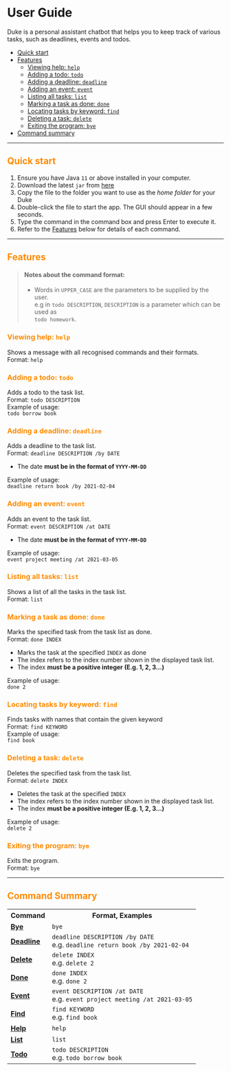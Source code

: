 # User Guide
Duke is a personal assistant chatbot that helps you to keep track of various tasks, such as
deadlines, events and todos.

- [Quick start](#quickStart)
- [Features](#features)
    - [Viewing help: `help`](#help)
    - [Adding a todo: `todo`](#todo)
    - [Adding a deadline: `deadline`](#deadline)
    - [Adding an event: `event`](#event)
    - [Listing all tasks: `list`](#list)
    - [Marking a task as done: `done`](#done)
    - [Locating tasks by keyword: `find`](#find)
    - [Deleting a task: `delete`](#delete)
    - [Exiting the program: `bye`](#bye)
- [Command summary](#commandSummary)

---

## <a id="quickStart"></a> <span style="color:darkorange">Quick start</span>
1. Ensure you have Java `11` or above installed in your computer.
2. Download the latest `jar` from [here](https://github.com/pngsebastian/ip/releases)
3. Copy the file to the folder you want to use as the *home folder* for your Duke
4. Double-click the file to start the app. The GUI should appear in a few seconds.
5. Type the command in the command box and press Enter to execute it.
6. Refer to the [Features](#features) below for details of each command.

---

## <a id="features"></a> <span style="color:darkorange">Features</span>
>#### Notes about the command format:
>- Words in `UPPER_CASE` are the parameters to be supplied by the user. <br>
  e.g in `todo DESCRIPTION`, `DESCRIPTION` is a parameter which can be used as <br>
  `todo homework`.

### <a id="help"></a> <span style="color:darkorange">Viewing help: `help`</span>
Shows a message with all recognised commands and their formats. <br>
Format: `help`

### <a id="todo"></a> <span style="color:darkorange">Adding a todo: `todo`</span>
Adds a todo to the task list. <br>
Format: `todo DESCRIPTION` <br>
Example of usage: <br>
`todo borrow book`

### <a id="deadline"></a> <span style="color:darkorange">Adding a deadline: `deadline`</span>
Adds a deadline to the task list. <br>
Format: `deadline DESCRIPTION /by DATE` <br>
- The date **must be in the format of `YYYY-MM-DD`**

Example of usage: <br>
`deadline return book /by 2021-02-04`

### <a id="event"></a> <span style="color:darkorange">Adding an event: `event`</span>
Adds an event to the task list. <br>
Format: `event DESCRIPTION /at DATE` <br>
- The date **must be in the format of `YYYY-MM-DD`**

Example of usage: <br>
`event project meeting /at 2021-03-05`

### <a id="list"></a> <span style="color:darkorange">Listing all tasks: `list`</span>
Shows a list of all the tasks in the task list. <br>
Format: `list`

### <a id="done"></a> <span style="color:darkorange">Marking a task as done: `done`</span>
Marks the specified task from the task list as done. <br>
Format: `done INDEX`
- Marks the task at the specified `INDEX` as done
- The index refers to the index number shown in the displayed task list. <br>
- The index **must be a positive integer (E.g. 1, 2, 3...)** <br>

Example of usage: <br>
`done 2`

### <a id="find"></a> <span style="color:darkorange">Locating tasks by keyword: `find`</span>
Finds tasks with names that contain the given keyword <br>
Format: `find KEYWORD` <br>
Example of usage: <br>
`find book`

### <a id="delete"></a> <span style="color:darkorange">Deleting a task: `delete`</span>
Deletes the specified task from the task list. <br>
Format: `delete INDEX`
- Deletes the task at the specified `INDEX`
- The index refers to the index number shown in the displayed task list. <br>
- The index **must be a positive integer (E.g. 1, 2, 3...)** <br>

Example of usage: <br>
`delete 2`

### <a id="bye"></a> <span style="color:darkorange">Exiting the program: `bye`</span>
Exits the program. <br>
Format: `bye`

---

## <a id="commandSummary"></a> <span style="color:darkorange">Command Summary</span>
<table>
  <tr>
    <th>Command</th>
    <th>Format, Examples</th>
  </tr>
  <tr>
    <td><a href="#bye"><strong>Bye</strong></a></td>
    <td><code class="language-plaintext highlighter-rouge">bye</code></td>
  </tr>
  <tr>
    <td><a href="#deadline"><strong>Deadline</strong></a></td>
    <td><code class="language-plaintext highlighter-rouge">deadline DESCRIPTION /by DATE</code> <br /> e.g. <code class="language-plaintext highlighter-rouge">deadline return book /by 2021-02-04</code></td>
  </tr>
  <tr>
    <td><a href="#delete"><strong>Delete</strong></a></td>
    <td><code class="language-plaintext highlighter-rouge">delete INDEX</code> <br /> e.g. <code class="language-plaintext highlighter-rouge">delete 2</code></td>
  </tr>
  <tr>
    <td><a href="#done"><strong>Done</strong></a></td>
    <td><code class="language-plaintext highlighter-rouge">done INDEX</code> <br /> e.g. <code class="language-plaintext highlighter-rouge">done 2</code></td>
  </tr>
  <tr>
    <td><a href="#event"><strong>Event</strong></a></td>
    <td><code class="language-plaintext highlighter-rouge">event DESCRIPTION /at DATE</code> <br /> e.g. <code class="language-plaintext highlighter-rouge">event project meeting /at 2021-03-05</code></td>
  </tr>
  <tr>
    <td><a href="#find"><strong>Find</strong></a></td>
    <td><code class="language-plaintext highlighter-rouge">find KEYWORD</code> <br /> e.g. <code class="language-plaintext highlighter-rouge">find book</code></td>
  </tr>
  <tr>
    <td><a href="#help"><strong>Help</strong></a></td>
    <td><code class="language-plaintext highlighter-rouge">help</code></td>
  </tr>
  <tr>
    <td><a href="#list"><strong>List</strong></a></td>
    <td><code class="language-plaintext highlighter-rouge">list</code></td>
  </tr>
  <tr>
    <td><a href="#todo"><strong>Todo</strong></a></td>
    <td><code class="language-plaintext highlighter-rouge">todo DESCRIPTION</code> <br /> e.g. <code class="language-plaintext highlighter-rouge">todo borrow book</code></td>
  </tr>
</table>
